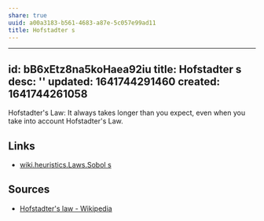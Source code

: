 ```yaml
---
share: true
uuid: a00a3183-b561-4683-a87e-5c057e99ad11
title: Hofstadter s
---
```

---
id: bB6xEtz8na5koHaea92iu
title: Hofstadter s
desc: ''
updated: 1641744291460
created: 1641744261058
---

Hofstadter's Law: It always takes longer than you expect, even when you take into account Hofstadter's Law.


## Links

* [wiki.heuristics.Laws.Sobol s](/undefined)

## Sources

* [Hofstadter's law - Wikipedia](https://en.wikipedia.org/wiki/Hofstadter%27s_law)
